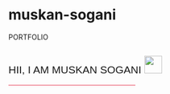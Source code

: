 # muskan-sogani
PORTFOLIO
<!doctype html>
<html lang="en" class="no-js">
<head>
  <base target="_blank">
  <meta charset="UTF-8" />
  <title>OORTFOLIO</title>
  <link rel="shortcut icon" type="image/png" href="assets/favicon.png">
  <meta name="viewport" content="width=device-width, initial-scale=1.0">
  <link rel="stylesheet" href="css/style.css" />
  <link rel="stylesheet" href="https://use.fontawesome.com/releases/v5.2.0/css/all.css" integrity="sha384-hWVjflwFxL6sNzntih27bfxkr27PmbbK/iSvJ+a4+0owXq79v+lsFkW54bOGbiDQ" crossorigin="anonymous" type="text/css">
  <!-- remember, jQuery is completely optional -->
  <!-- <script type='text/javascript' src='js/jquery-1.11.1.min.js'></script> -->
  <script type="text/javascript" src="js/jquery.particleground.js"></script>
  <script type="text/javascript" src="js/demo.js"></script>
</head>

<body>

<div id="particles">
  <div id="intro">
      <h2 style="font-family: 'Syncopate', sans-serif; font-weight: 10;">HII, I AM MUSKAN SOGANI&nbsp<a href="deedy.pdf" style="color: white;"><img src="assets/resume.png" height="35" width="35"></a></h2>
        <hr style="width: 50%; background-color: #E83951; border-color: #E83951;">
    <a href="https://www.linkedin.com/company/gdscmu/mycompany/" style="color: white;"><i class="fab fa-linkedin" style="font-size: 2em;"></i></a>
    &nbsp
    <a href="https://www.facebook.com/googledevelopers/" style="color: white;"><i class="fab fa-facebook" style="font-size: 2em;"></i></a>
    &nbsp
    <a href="https://github.com/#/" style="color: white;"><i class="fab fa-github" style="font-size: 2em;"></i></a>
  </div>
</div>

</body>
</html>
